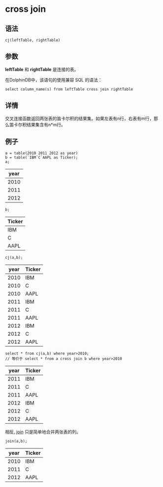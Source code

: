 # cross join

## 语法

```
cj(leftTable, rightTable)
```

## 参数

**leftTable** 和 **rightTable** 是连接的表。

在DolphinDB中，该语句的使用兼容 SQL 的语法：

```
select column_name(s) from leftTable cross join rightTable
```

## 详情

交叉连接函数返回两张表的笛卡尔积的结果集。如果左表有n行，右表有m行，那么笛卡尔积结果集含有n\*m行。

## 例子

```
a = table(2010 2011 2012 as year)
b = table(`IBM`C`AAPL as Ticker);
a;
```

| year |
| --- |
| 2010 |
| 2011 |
| 2012 |

```
b;
```

| Ticker |
| --- |
| IBM |
| C |
| AAPL |

```
cj(a,b);
```

| year | Ticker |
| --- | --- |
| 2010 | IBM |
| 2010 | C |
| 2010 | AAPL |
| 2011 | IBM |
| 2011 | C |
| 2011 | AAPL |
| 2012 | IBM |
| 2012 | C |
| 2012 | AAPL |

```
select * from cj(a,b) where year>2010;
// 等价于 select * from a cross join b where year>2010
```

| year | Ticker |
| --- | --- |
| 2011 | IBM |
| 2011 | C |
| 2011 | AAPL |
| 2012 | IBM |
| 2012 | C |
| 2012 | AAPL |

相反, [join](../operators/join.md)
只是简单地合并两张表的列。

```
join(a,b);
```

| year | Ticker |
| --- | --- |
| 2010 | IBM |
| 2011 | C |
| 2012 | AAPL |

